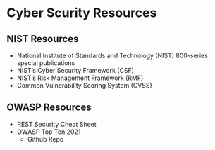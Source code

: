 # Cyber Scurity Resources

## NIST Resources

- National Institute of Standards and Technology (NIST) 800-series special publications
- NIST’s Cyber Security Framework (CSF)
- NIST’s Risk Management Framework (RMF)
- Common Vulnerability Scoring System (CVSS)

## OWASP Resources

- REST Security Cheat Sheet
- OWASP Top Ten 2021
  - Github Repo
